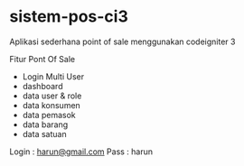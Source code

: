 # sistem-pos-ci3
Aplikasi sederhana point of sale menggunakan codeigniter 3

Fitur Pont Of Sale 
 - Login Multi User 
 - dashboard
 - data user & role
 - data  konsumen
 - data pemasok
 - data barang 
 - data satuan
 
 
 Login : harun@gmail.com
 Pass  : harun 
